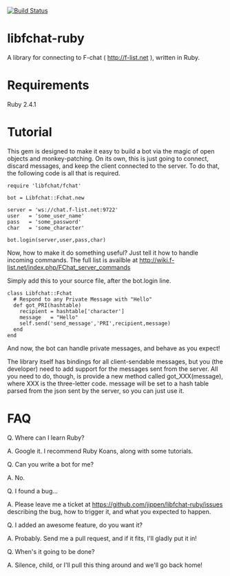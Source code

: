 [![Build Status](https://travis-ci.org/rgooler/libfchat-ruby.png?branch=master)](https://travis-ci.org/rgooler/libfchat-ruby)

libfchat-ruby
=============

A library for connecting to F-chat ( http://f-list.net ), written in Ruby.

Requirements
============

Ruby 2.4.1

Tutorial
========
This gem is designed to make it easy to build a bot via the magic of open
objects and monkey-patching. On its own, this is just going to connect, 
discard messages, and keep the client connected to the server. To do that,
the following code is all that is required.

    require 'libfchat/fchat'
    
    bot = Libfchat::Fchat.new
    
    server = 'ws://chat.f-list.net:9722'
    user   = 'some_user_name'
    pass   = 'some_password'
    char   = 'some_character'
    
    bot.login(server,user,pass,char)


Now, how to make it do something useful? Just tell it how to handle incoming
commands. The full list is availble at http://wiki.f-list.net/index.php/FChat_server_commands

Simply add this to your source file, after the bot.login line.

    class Libfchat::Fchat
      # Respond to any Private Message with "Hello"
      def got_PRI(hashtable)
        recipient = hashtable['character']
        message   = "Hello"
        self.send('send_message','PRI',recipient,message)
      end
    end

And now, the bot can handle private messages, and behave as you expect!

The library itself has bindings for all client-sendable messages, but you (the
developer) need to add support for the messages sent from the server. All you
need to do, though, is provide a new method called got\_XXX(message), where
XXX is the three-letter code. message will be set to a hash table parsed from
the json sent by the server, so you can just use it.


FAQ
===

Q. Where can I learn Ruby?

A. Google it. I recommend Ruby Koans, along with some tutorials.


Q. Can you write a bot for me?

A. No.


Q. I found a bug...

A. Please leave me a ticket at https://github.com/jippen/libfchat-ruby/issues 
describing the bug, how to trigger it, and what you expected to happen.

Q. I added an awesome feature, do you want it?

A. Probably. Send me a pull request, and if it fits, I'll gladly put it in!


Q. When's it going to be done?

A. Silence, child, or I'll pull this thing around and we'll go back home!
